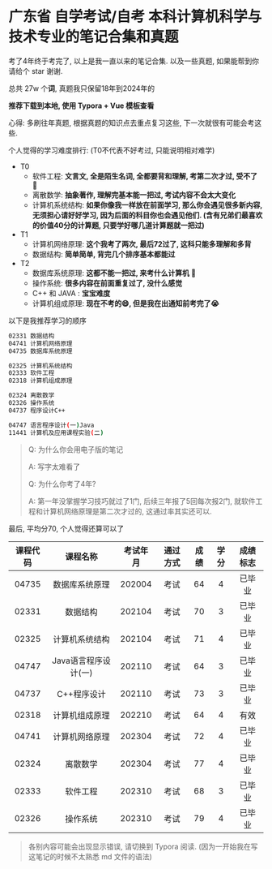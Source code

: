 # 广东省 自学考试/自考 本科计算机科学与技术专业的笔记合集和真题



考了4年终于考完了, 以上是我一直以来的笔记合集. 以及一些真题, 如果能帮到你请给个 star 谢谢.



总共 27w 个**词**, 真题我只保留18年到2024年的



**推荐下载到本地, 使用 Typora + Vue 模板查看**



心得: 多刷往年真题, 根据真题的知识点去重点复习这些, 下一次就很有可能会考这些.



个人觉得的学习难度排行: (T0不代表不好考过, 只能说明相对难学)

- T0
  - 软件工程: **文言文, 全是陌生名词, 全都要背和理解, 考第二次才过, 受不了** 💢
  - 离散数学: **抽象著作, 理解完基本能一把过, 考试内容不会太大变化**
  - 计算机系统结构: **如果你像我一样放在前面学习, 那么你会遇见很多新内容, 无须担心请好好学习, 因为后面的科目你也会遇见他们. (含有兄弟们最喜欢的价值40分的计算题, 只要学好哪几道计算题就一把过)**
- T1
  - 计算机网络原理: **这个我考了两次, 最后72过了, 这科只能多理解和多背**
  - 数据结构: **简单简单, 背完几个排序基本都能过**
- T2
  - 数据库系统原理: **这都不能一把过, 来考什么计算机** 💪
  - 操作系统: **很多内容在前面重复过了, 没什么感觉**
  - C++ 和 JAVA : **宝宝难度**
  - 计算机组成原理: **现在不考的😄, 但是我在出通知前考完了😭**



以下是我推荐学习的顺序

```sh
02331 数据结构
04741 计算机网络原理
04735 数据库系统原理

02325 计算机系统结构
02333 软件工程
02318 计算机组成原理

02324 离散数学
02326 操作系统
04737 程序设计C++

04747 语言程序设计(一)Java
11441 计算机及应用课程实验(二)
```



> Q: 为什么你会用电子版的笔记
>
> A: 写字太难看了
>
> Q: 为什么你考了4年?
>
> A: 第一年没掌握学习技巧就过了1门, 后续三年报了5回每次报2门, 就软件工程和计算机网络原理是第二次才过的, 这通过率其实还可以.



最后, 平均分70, 个人觉得还算可以了

| 课程代码 |       课程名称       | 考试年月 | 通过方式 | 成绩 | 学分 | 成绩标志 |
| :------: | :------------------: | :------: | :------: | :--: | :--: | :------: |
|  04735   |    数据库系统原理    |  202004  |   考试   |  64  |  4   |  已毕业  |
|  02331   |       数据结构       |  202104  |   考试   |  70  |  3   |  已毕业  |
|  02325   |    计算机系统结构    |  202104  |   考试   |  71  |  4   |  已毕业  |
|  04747   | Java语言程序设计(一) |  202110  |   考试   |  64  |  3   |  已毕业  |
|  04737   |     C++程序设计      |  202110  |   考试   |  73  |  3   |  已毕业  |
|  02318   |    计算机组成原理    |  202210  |   考试   |  64  |  4   |   有效   |
|  04741   |    计算机网络原理    |  202304  |   考试   |  72  |  4   |  已毕业  |
|  02324   |       离散数学       |  202304  |   考试   |  77  |  4   |  已毕业  |
|  02333   |       软件工程       |  202310  |   考试   |  68  |  3   |  已毕业  |
|  02326   |       操作系统       |  202310  |   考试   |  79  |  4   |  已毕业  |



> 各别内容可能会出现显示错误, 请切换到 Typora 阅读. (因为一开始我在写这笔记的时候不太熟悉 md 文件的语法)

